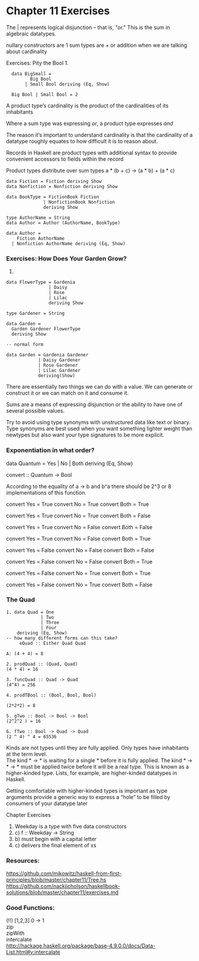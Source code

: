 # Chapter 11 Exercises

The | represents logical disjunction – that is, "or."
This is the sum in algebraic datatypes.

nullary constructors are 1
sum types are + or addition when we are talking about cardinality


Exercises: Pity the Bool
1.
```
  data BigSmall =
         Big Bool
       | Small Bool deriving (Eq, Show)

  Big Bool | Small Bool = 2

```

A product type’s cardinality is the product of the cardinalities of its inhabitants

Where a sum type was expressing *or*, a product type expresses *and*

The reason it’s important to understand cardinality is that the cardinality of a datatype roughly equates to how difficult it is to reason about.

Records in Haskell are product types with additional syntax to provide convenient accessors to fields within the record


Product types distribute over sum types
a * (b + c) -> (a * b) + (a * c)

```
data Fiction = Fiction deriving Show
data Nonfiction = Nonfiction deriving Show

data BookType = FictionBook Fiction
              | NonfictionBook Nonfiction
              deriving Show

type AuthorName = String
data Author = Author (AuthorName, BookType)

data Author =
    Fiction AuthorName
  | Nonfiction AuthorName deriving (Eq, Show)

```

### Exercises: How Does Your Garden Grow?

1. 
```
data FlowerType = Gardenia
                | Daisy
                | Rose
                | Lilac
                deriving Show

type Gardener = String

data Garden =
  Garden Gardener FlowerType
  deriving Show

-- normal form

data Garden = Gardenia Gardener
            | Daisy Gardener
            | Rose Gardener
            | Lilac Gardener
            deriving(Show)

```

There are essentially two things we can do with a value. We can generate or construct it or we can match on it and consume it.

Sums are a means of expressing disjunction or the ability to have one of several possible values.

Try to avoid using type synonyms with unstructured data like text or binary. Type synonyms are best used when you want something lighter weight than newtypes but also want your type signatures to be more explicit.

### Exponentiation in what order?

data Quantum =
    Yes
  | No
  | Both
  deriving (Eq, Show)


convert :: Quantum -> Bool

According to the equality of a -> b and b^a there should be 2^3 or 8 implementations of this function.

convert Yes = True
convert No = True
convert Both = True

convert Yes = True
convert No = True
convert Both = False

convert Yes = True
convert No = False
convert Both = False

convert Yes = True
convert No = False
convert Both = True

convert Yes = False
convert No = False
convert Both = False

convert Yes = False
convert No = False
convert Both = True

convert Yes = False
convert No = True
convert Both = True

convert Yes = False
convert No = True
convert Both = False

### The Quad

```
1. data Quad = One
             | Two
             | Three
             | Four
    deriving (Eq, Show)
-- how many different forms can this take?
     eQuad :: Either Quad Quad

A: (4 + 4) = 8

2. prodQuad :: (Quad, Quad)
(4 * 4) = 16

3. funcQuad :: Quad -> Quad
(4^4) = 256

4. prodTBool :: (Bool, Bool, Bool)

(2*2*2) = 8

5. gTwo :: Bool -> Bool -> Bool
(2^2^2 ) = 16

6. fTwo :: Bool -> Quad -> Quad
(2 ^ 4) ^ 4 = 65536

```

Kinds are not types until they are fully applied. Only types have inhabitants at the term level.  
The kind * -> * is waiting for a single * before it is fully applied. The kind * -> * -> * must be applied twice before it will be a real type. This is known as a higher-kinded type. Lists, for example, are higher-kinded datatypes in Haskell.

Getting comfortable with higher-kinded types is important as type arguments provide a generic way to express a “hole” to be filled by consumers of your datatype later

Chapter Exercises
1. Weekday is a type with five data constructors
2. c) f :: Weekday -> String
3. b) must begin with a capital letter
4. c) delivers the final element of xs

### Resources:
https://github.com/mikowitz/haskell-from-first-principles/blob/master/chapter11/Tree.hs
https://github.com/nackjicholson/haskellbook-solutions/blob/master/chapter11/exercises.md 

### Good Functions:
(!!) [1,2,3] 0 -> 1  
zip  
zipWith  
intercalate  
http://hackage.haskell.org/package/base-4.9.0.0/docs/Data-List.html#v:intercalate 
